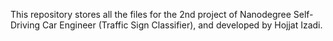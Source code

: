 This repository stores all the files for the 2nd project of Nanodegree Self-Driving Car Engineer (Traffic Sign Classifier), and developed by Hojjat Izadi.
